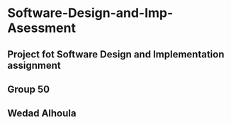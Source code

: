 # Software-Design-and-Imp-Asessment

## Project fot Software Design and Implementation assignment

## Group 50

## Wedad Alhoula
